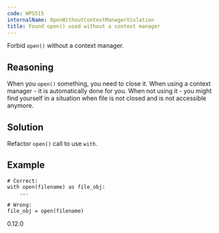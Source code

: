 ```yaml
---
code: WPS515
internalName: OpenWithoutContextManagerViolation
title: Found open() used without a context manager
---
```


Forbid `open()` without a context manager.

## Reasoning
When you `open()` something, you need to close it. When using a
context manager - it is automatically done for you. When not using
it - you might find yourself in a situation when file is not closed
and is not accessible anymore.

## Solution
Refactor `open()` call to use `with`.

## Example

    # Correct:
    with open(filename) as file_obj:
        ...
    
    # Wrong:
    file_obj = open(filename)

<div class="versionadded">

0.12.0

</div>